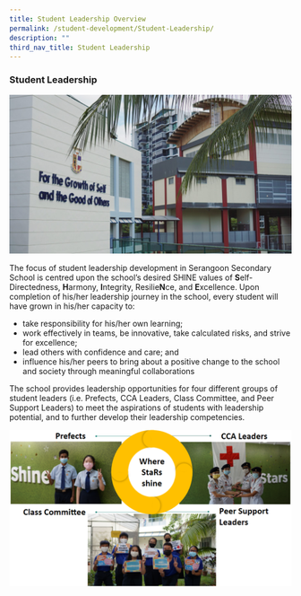 ```yaml
---
title: Student Leadership Overview
permalink: /student-development/Student-Leadership/
description: ""
third_nav_title: Student Leadership
---
```


### Student Leadership

![](/images/student-leadership.jpg)

The focus of student leadership development in Serangoon Secondary School is centred upon the school’s desired SHINE values of **S**elf-Directedness, **H**armony, **I**ntegrity, Resilie**N**ce, and **E**xcellence. Upon completion of his/her leadership journey in the school, every student will have grown in his/her capacity to:

- take responsibility for his/her own learning;
- work effectively in teams, be innovative, take calculated risks, and strive for excellence;
- lead others with confidence and care; and
- influence his/her peers to bring about a positive change to the school and society through meaningful collaborations

The school provides leadership opportunities for four different groups of student leaders (i.e. Prefects, CCA Leaders, Class Committee, and Peer Support Leaders) to meet the aspirations of students with leadership potential, and to further develop their leadership competencies.

![](/images/Picturea.png)
